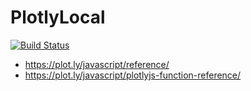 # PlotlyLocal

[![Build Status](https://travis-ci.org/joshday/PlotlyLocal.jl.svg?branch=master)](https://travis-ci.org/joshday/PlotlyLocal.jl)


- https://plot.ly/javascript/reference/
- https://plot.ly/javascript/plotlyjs-function-reference/
